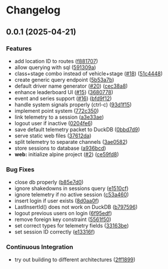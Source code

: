 # Changelog

## 0.0.1 (2025-04-21)


### Features

* add location ID to routes ([f881707](https://github.com/majori/wrc-laptimer/commit/f881707cbe476c127c548fd90f4e1ab0bbe132cf))
* allow querying with sql ([591309a](https://github.com/majori/wrc-laptimer/commit/591309a36a293c7d1c2cd760aaefe0395517804f))
* class+stage combo instead of vehicle+stage ([#18](https://github.com/majori/wrc-laptimer/issues/18)) ([51c4448](https://github.com/majori/wrc-laptimer/commit/51c4448494c3b606a7e3ec4a202a41dcafd73f08))
* create generic query endpoint ([5b53a7b](https://github.com/majori/wrc-laptimer/commit/5b53a7b7502a4c41252b8038e9e0d6557ae1b4b6))
* default driver name generator ([#20](https://github.com/majori/wrc-laptimer/issues/20)) ([cec38a8](https://github.com/majori/wrc-laptimer/commit/cec38a89699359aa68b0a3afa74c6b7664ba1d35))
* enhance leaderboard UI ([#15](https://github.com/majori/wrc-laptimer/issues/15)) ([3680778](https://github.com/majori/wrc-laptimer/commit/3680778a9b4ee26d1f6bd910f93ce897bfea79ae))
* event and series support ([#16](https://github.com/majori/wrc-laptimer/issues/16)) ([bfd9f12](https://github.com/majori/wrc-laptimer/commit/bfd9f122e779ff0e3b554aa6ade91be5b6dea747))
* handle system signals properly (ctrl-c) ([93d1f15](https://github.com/majori/wrc-laptimer/commit/93d1f15521d31bfc36129b12ea347e28cbbab357))
* implement point system ([772c350](https://github.com/majori/wrc-laptimer/commit/772c35001a580dcdcac24a24526d108a34040d66))
* link telemetry to a session ([a3e33ae](https://github.com/majori/wrc-laptimer/commit/a3e33ae08a1d2e59bf12327063546b8444ee1190))
* logout user if inactive ([0204fe6](https://github.com/majori/wrc-laptimer/commit/0204fe6b76dfe0c33ea729c8a9181408473e312b))
* save default telemetry packet to DuckDB ([0bbd7d9](https://github.com/majori/wrc-laptimer/commit/0bbd7d98d8f87051a72107d888182a22842085ed))
* serve static web files ([37612da](https://github.com/majori/wrc-laptimer/commit/37612da3b74c9d51dc96221b83d4cef93e15daac))
* split telemetry to separate channels ([3ae0582](https://github.com/majori/wrc-laptimer/commit/3ae05825cab53ab44858b6d085220f995ea4cdbb))
* store sessions to database ([a936bcd](https://github.com/majori/wrc-laptimer/commit/a936bcd155017993e4304d1a7ad82e0bfae91c88))
* **web:** initialize alpine project ([#2](https://github.com/majori/wrc-laptimer/issues/2)) ([ce59fd8](https://github.com/majori/wrc-laptimer/commit/ce59fd84f77eee9d8a5acf642eff17303fd162f9))


### Bug Fixes

* close db properly ([b85e7d0](https://github.com/majori/wrc-laptimer/commit/b85e7d02569bac83cd62c1a84ce526ddd2c43087))
* ignore shakedowns in sessions query ([e1510cf](https://github.com/majori/wrc-laptimer/commit/e1510cf85e6b4ba8a30fa480c92e749660324ae5))
* ignore telemetry if no active session ([c53a460](https://github.com/majori/wrc-laptimer/commit/c53a46023f337974c6fc9fb65bd3844a6a4c2cea))
* insert login if user exists ([8d0aa0f](https://github.com/majori/wrc-laptimer/commit/8d0aa0ffd594ef9a6527a7db5be9ca06f0e37825))
* LastInsertId() does not work on DuckDB ([b797596](https://github.com/majori/wrc-laptimer/commit/b7975969a62fc6fa1e5a8f0f9b03d1ee1b4ef086))
* logout previous users on login ([6f95edf](https://github.com/majori/wrc-laptimer/commit/6f95edfcb2f36197d03a17714e4b622facc8a113))
* remove foreign key constraint ([5561f50](https://github.com/majori/wrc-laptimer/commit/5561f50804b1c9090c38a1ff699ac57a16949aa8))
* set correct types for telemetry fields ([33163be](https://github.com/majori/wrc-laptimer/commit/33163be9a50fb38435c2110a5333dfd61e34d294))
* set session ID correctly ([e13316f](https://github.com/majori/wrc-laptimer/commit/e13316f0ae8fb4efd126bc26b181673ab09f4103))


### Continuous Integration

* try out building to different architectures ([2ff1899](https://github.com/majori/wrc-laptimer/commit/2ff1899d78ee275052e0c785e3b640defb806e78))
